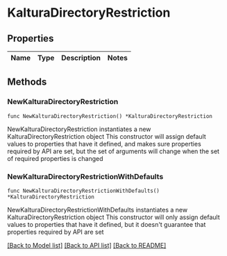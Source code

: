 # KalturaDirectoryRestriction

## Properties

Name | Type | Description | Notes
------------ | ------------- | ------------- | -------------

## Methods

### NewKalturaDirectoryRestriction

`func NewKalturaDirectoryRestriction() *KalturaDirectoryRestriction`

NewKalturaDirectoryRestriction instantiates a new KalturaDirectoryRestriction object
This constructor will assign default values to properties that have it defined,
and makes sure properties required by API are set, but the set of arguments
will change when the set of required properties is changed

### NewKalturaDirectoryRestrictionWithDefaults

`func NewKalturaDirectoryRestrictionWithDefaults() *KalturaDirectoryRestriction`

NewKalturaDirectoryRestrictionWithDefaults instantiates a new KalturaDirectoryRestriction object
This constructor will only assign default values to properties that have it defined,
but it doesn't guarantee that properties required by API are set


[[Back to Model list]](../README.md#documentation-for-models) [[Back to API list]](../README.md#documentation-for-api-endpoints) [[Back to README]](../README.md)


